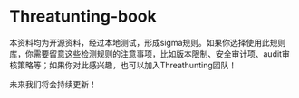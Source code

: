 # Threatunting-book

本资料均为开源资料，经过本地测试，形成sigma规则。如果你选择使用此规则库，你需要留意这些检测规则的注意事项，比如版本限制、安全审计项、audit审核策略等；如果你对此感兴趣，也可以加入Threathunting团队！

未来我们将会持续更新！


